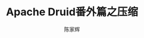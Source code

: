 ---
title: Apache Druid番外篇之压缩
layout: post
published: false
author: 陈家辉
tags:
  - Druid
  - 中间件
  - 数据库
---